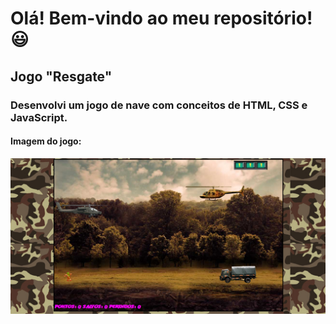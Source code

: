 #  Olá! Bem-vindo ao meu repositório! :smiley:

## Jogo "Resgate"

### Desenvolvi um jogo de nave com conceitos de HTML, CSS e JavaScript.



#### Imagem do jogo:

<img src="./imgs/Jogo-de-naves.png" alt="Game"/>
